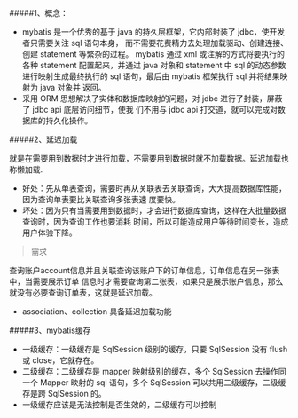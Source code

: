 #####1、概念：
* mybatis 是一个优秀的基于 java 的持久层框架，它内部封装了 jdbc，使开发者只需要关注 sql 语句本身，
而不需要花费精力去处理加载驱动、创建连接、创建 statement 等繁杂的过程。
mybatis 通过 xml 或注解的方式将要执行的各种 statement 配置起来，并通过 java 对象和 statement 中
sql 的动态参数进行映射生成最终执行的 sql 语句，最后由 mybatis 框架执行 sql 并将结果映射为 java 对象并
返回。
* 采用 ORM 思想解决了实体和数据库映射的问题，对 jdbc 进行了封装，屏蔽了 jdbc api 底层访问细节，使我
们不用与 jdbc api 打交道，就可以完成对数据库的持久化操作。


#####2、延迟加载

就是在需要用到数据时才进行加载，不需要用到数据时就不加载数据。延迟加载也称懒加载.
* 好处：先从单表查询，需要时再从关联表去关联查询，大大提高数据库性能，因为查询单表要比关联查询多张表速
度要快。
* 坏处：因为只有当需要用到数据时，才会进行数据库查询，这样在大批量数据查询时，因为查询工作也要消耗
时间，所以可能造成用户等待时间变长，造成用户体验下降。

>需求

查询账户account信息并且关联查询该账户下的订单信息，订单信息在另一张表中，当需要展示订单
信息时才需要查询第二张表，如果只是展示账户信息，那么就没有必要查询订单表，这就是延迟加载。

* association、collection 具备延迟加载功能


#####3、mybatis缓存
* 一级缓存：一级缓存是 SqlSession 级别的缓存，只要 SqlSession 没有 flush 或 close，它就存在。
* 二级缓存：二级缓存是 mapper 映射级别的缓存，多个 SqlSession 去操作同一个 Mapper 映射的 sql 语句，多个
       SqlSession 可以共用二级缓存，二级缓存是跨 SqlSession 的。
* 一级缓存应该是无法控制是否生效的，二级缓存可以控制




